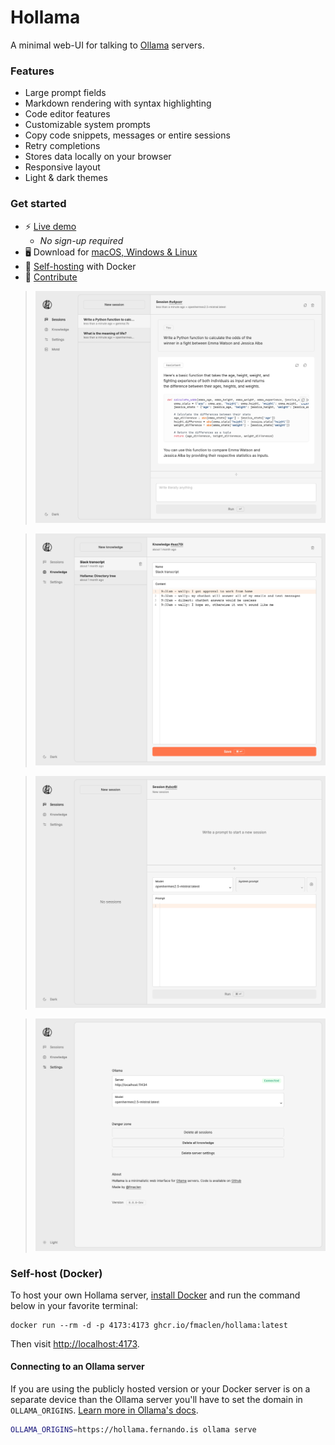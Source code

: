 # Hollama

A minimal web-UI for talking to [Ollama](https://github.com/jmorganca/ollama/) servers.

### Features

- Large prompt fields
- Markdown rendering with syntax highlighting
- Code editor features
- Customizable system prompts
- Copy code snippets, messages or entire sessions
- Retry completions
- Stores data locally on your browser
- Responsive layout
- Light & dark themes

### Get started

- ⚡️ [Live demo](https://hollama.fernando.is)
  - _No sign-up required_
- 🖥️ Download for [macOS, Windows & Linux](https://github.com/fmaclen/hollama/releases)
- 🐳 [Self-hosting](#self-host-docker) with Docker
- 🐞 [Contribute](CONTRIBUTING.md)

> ![session](tests/docs.test.ts-snapshots/session.png)

> ![knowledge](tests/docs.test.ts-snapshots/knowledge.png)

> ![session-new](tests/docs.test.ts-snapshots/session-new.png)

> ![settings](tests/docs.test.ts-snapshots/settings.png)

### Self-host (Docker)

To host your own Hollama server, [install Docker](https://www.docker.com/products/docker-desktop/) and run the command below in your favorite terminal:

```shell
docker run --rm -d -p 4173:4173 ghcr.io/fmaclen/hollama:latest
```

Then visit [http://localhost:4173](http://localhost:4173).

#### Connecting to an Ollama server

If you are using the publicly hosted version or your Docker server is on a separate device than the Ollama server you'll have to set the domain in `OLLAMA_ORIGINS`. [Learn more in Ollama's docs](https://github.com/ollama/ollama/blob/main/docs/faq.md#how-do-i-configure-ollama-server).

```bash
OLLAMA_ORIGINS=https://hollama.fernando.is ollama serve
```
